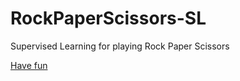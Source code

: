# RockPaperScissors-SL
Supervised Learning for playing Rock Paper Scissors

[Have fun](https://www.bilibili.com/)



